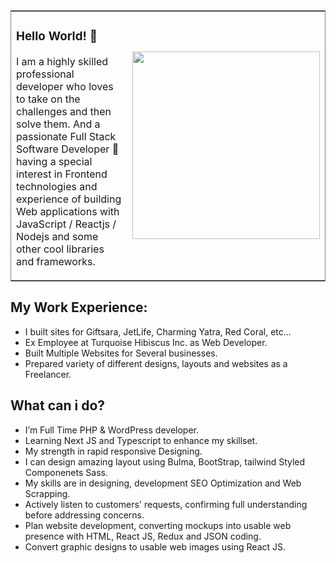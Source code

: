 


<table frame="box">
  <tr>
    <td><h3>Hello World! 👋 </h3>
      <p> I am a highly skilled professional developer who loves to take on the challenges and then solve them. And a passionate Full Stack Software Developer 🚀 having a special interest in Frontend technologies and experience of building Web applications with JavaScript / Reactjs / Nodejs and some other cool libraries and frameworks.</p>
    </td>
    <td><img src="https://blogger.googleusercontent.com/img/b/R29vZ2xl/AVvXsEiCMquZsMwF42qAgLw_LgHOyvqjAPcU6YWR2gvBSI26AVVpxSiHxe6puc6irxIz-WNwDRt5HlvfUA7ejJDnFh4NxE7Uq2zxlcU9rjEfjn0SIkHucJt38hqWkvwYbe7SM244ItFza000g4JCYhsgiATIkowmTTuIReFRJbw5GZwi72N4vZU0r11une7z/s1600/ezgif.com-gif-maker.gif" width="300px"/></td>
  </tr>
</table>



<h2>My Work Experience:</h2>
<ul>
  <li>I built sites for Giftsara, JetLife, Charming Yatra, Red Coral, etc... </li>
  <li>Ex Employee at Turquoise Hibiscus Inc. as Web Developer. </li>
  <li>Built Multiple Websites for Several businesses. </li>
  <li>Prepared variety of different designs, layouts and websites as a Freelancer. </li>
  </ul>

<h2>What can i do?</h2>
<ul>
  <li>I’m Full Time PHP & WordPress developer. </li>
  <li>Learning Next JS and Typescript to enhance my skillset. </li>
  <li>My strength in rapid responsive Designing. </li>
  <li>I can design amazing layout using Bulma, BootStrap, tailwind Styled Componenets Sass.</li>
  <li>My skills are in designing, development SEO Optimization and Web Scrapping. </li>
  <li>Actively listen to customers' requests, confirming full understanding before addressing concerns.</li>
  <li>Plan website development, converting mockups into usable web presence with HTML, React JS, Redux and JSON coding. </li>
  <li>Convert graphic designs to usable web images using React JS. </li>
  </ul>
